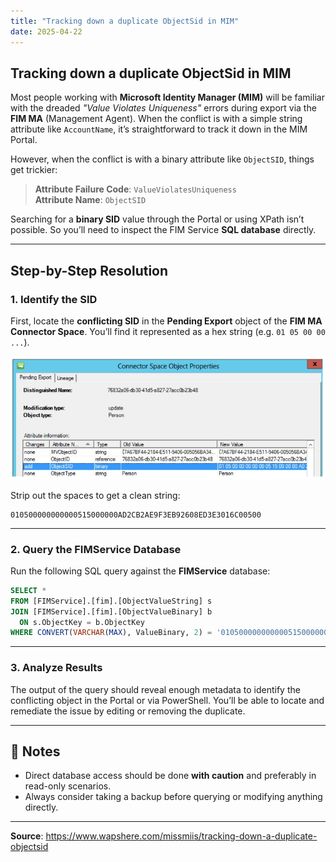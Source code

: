```yaml
---
title: "Tracking down a duplicate ObjectSid in MIM"
date: 2025-04-22
---
```


## Tracking down a duplicate ObjectSid in MIM

Most people working with **Microsoft Identity Manager (MIM)** will be familiar with the dreaded _"Value Violates Uniqueness"_ errors during export via the **FIM MA** (Management Agent). When the conflict is with a simple string attribute like `AccountName`, it’s straightforward to track it down in the MIM Portal.

However, when the conflict is with a binary attribute like `ObjectSID`, things get trickier:

> **Attribute Failure Code**: `ValueViolatesUniqueness`  
> **Attribute Name**: `ObjectSID`

Searching for a **binary SID** value through the Portal or using XPath isn’t possible. So you’ll need to inspect the FIM Service **SQL database** directly.

---

## Step-by-Step Resolution

### 1. Identify the SID
First, locate the **conflicting SID** in the **Pending Export** object of the **FIM MA Connector Space**. You’ll find it represented as a hex string (e.g. `01 05 00 00 ...`).

![](assets/Tracking%20duplicate%20ObjectSID/2025-04-22-15-45-36.png)

Strip out the spaces to get a clean string:

```
010500000000000515000000AD2CB2AE9F3EB92608ED3E3016C00500
```

---

### 2. Query the FIMService Database
Run the following SQL query against the **FIMService** database:

```sql
SELECT * 
FROM [FIMService].[fim].[ObjectValueString] s
JOIN [FIMService].[fim].[ObjectValueBinary] b
  ON s.ObjectKey = b.ObjectKey
WHERE CONVERT(VARCHAR(MAX), ValueBinary, 2) = '010500000000000515000000AD2CB2AE9F3EB92608ED3E3016C00500'
```

---

### 3. Analyze Results
The output of the query should reveal enough metadata to identify the conflicting object in the Portal or via PowerShell. You’ll be able to locate and remediate the issue by editing or removing the duplicate.

---

## 📝 Notes
- Direct database access should be done **with caution** and preferably in read-only scenarios.
- Always consider taking a backup before querying or modifying anything directly.

---

**Source**: https://www.wapshere.com/missmiis/tracking-down-a-duplicate-objectsid

